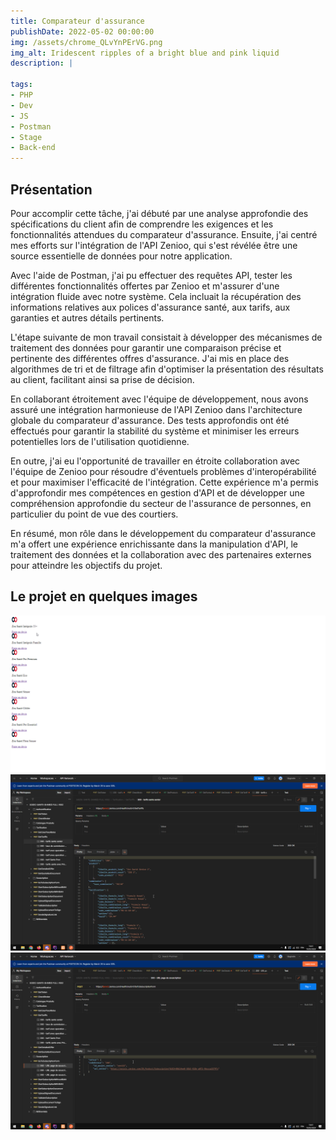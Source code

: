 ```yaml
---
title: Comparateur d'assurance
publishDate: 2022-05-02 00:00:00
img: /assets/chrome_QLvYnPErVG.png
img_alt: Iridescent ripples of a bright blue and pink liquid
description: |

tags:
- PHP
- Dev
- JS
- Postman
- Stage
- Back-end
---
```



## Présentation

Pour accomplir cette tâche, j'ai débuté par une analyse approfondie des spécifications du client afin de comprendre les exigences et les fonctionnalités attendues du comparateur d'assurance. Ensuite, j'ai centré mes efforts sur l'intégration de l'API Zenioo, qui s'est révélée être une source essentielle de données pour notre application.

Avec l'aide de Postman, j'ai pu effectuer des requêtes API, tester les différentes fonctionnalités offertes par Zenioo et m'assurer d'une intégration fluide avec notre système. Cela incluait la récupération des informations relatives aux polices d'assurance santé, aux tarifs, aux garanties et autres détails pertinents.

L'étape suivante de mon travail consistait à développer des mécanismes de traitement des données pour garantir une comparaison précise et pertinente des différentes offres d'assurance. J'ai mis en place des algorithmes de tri et de filtrage afin d'optimiser la présentation des résultats au client, facilitant ainsi sa prise de décision.

En collaborant étroitement avec l'équipe de développement, nous avons assuré une intégration harmonieuse de l'API Zenioo dans l'architecture globale du comparateur d'assurance. Des tests approfondis ont été effectués pour garantir la stabilité du système et minimiser les erreurs potentielles lors de l'utilisation quotidienne.

En outre, j'ai eu l'opportunité de travailler en étroite collaboration avec l'équipe de Zenioo pour résoudre d'éventuels problèmes d'interopérabilité et pour maximiser l'efficacité de l'intégration. Cette expérience m'a permis d'approfondir mes compétences en gestion d'API et de développer une compréhension approfondie du secteur de l'assurance de personnes, en particulier du point de vue des courtiers.

En résumé, mon rôle dans le développement du comparateur d'assurance m'a offert une expérience enrichissante dans la manipulation d'API, le traitement des données et la collaboration avec des partenaires externes pour atteindre les objectifs du projet.
## Le projet en quelques images
![alt text](/public/assets/chrome_fYf8E2oU3j.png)
![alt text](/public/assets/Postman_a4sMTrE9cY.png)
![alt text](/public/assets/Postman_AKts2Ha6Ar.png)
